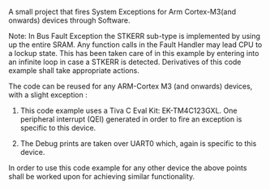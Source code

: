A small project that fires System Exceptions for Arm Cortex-M3(and onwards) devices through Software. 


Note: In Bus Fault Exception the STKERR sub-type is implemented by using up the entire SRAM. Any function calls in the Fault Handler may lead CPU to a lockup state.
      This has been taken care of in this example by entering into an infinite loop in case a STKERR is detected. Derivatives of this code example shall take appropriate actions. 
      
The code can be reused for any ARM-Cortex M3 (and onwards) devices, with a slight exception : 
  
  1. This code example uses a Tiva C Eval Kit: EK-TM4C123GXL. 
     One peripheral interrupt (QEI) generated in order to fire an exception is specific to this device. 
  
  2. The Debug prints are taken over UART0 which, again is specific to this device. 
  
In order to use this code example for any other device the above points shall be worked upon for achieving similar functionality. 

     
